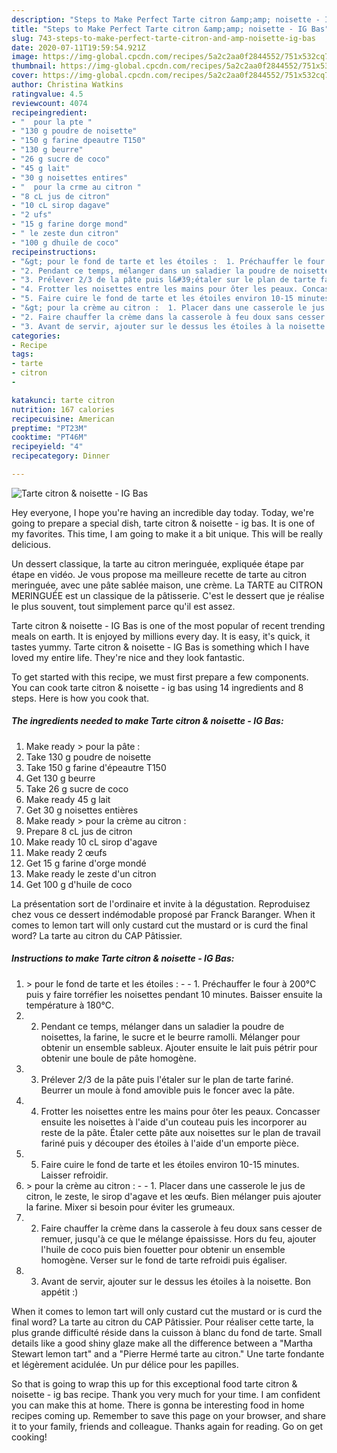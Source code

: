 ```yaml
---
description: "Steps to Make Perfect Tarte citron &amp;amp; noisette - IG Bas"
title: "Steps to Make Perfect Tarte citron &amp;amp; noisette - IG Bas"
slug: 743-steps-to-make-perfect-tarte-citron-and-amp-noisette-ig-bas
date: 2020-07-11T19:59:54.921Z
image: https://img-global.cpcdn.com/recipes/5a2c2aa0f2844552/751x532cq70/tarte-citron-noisette-ig-bas-photo-principale-de-la-recette.jpg
thumbnail: https://img-global.cpcdn.com/recipes/5a2c2aa0f2844552/751x532cq70/tarte-citron-noisette-ig-bas-photo-principale-de-la-recette.jpg
cover: https://img-global.cpcdn.com/recipes/5a2c2aa0f2844552/751x532cq70/tarte-citron-noisette-ig-bas-photo-principale-de-la-recette.jpg
author: Christina Watkins
ratingvalue: 4.5
reviewcount: 4074
recipeingredient:
- "  pour la pte "
- "130 g poudre de noisette"
- "150 g farine dpeautre T150"
- "130 g beurre"
- "26 g sucre de coco"
- "45 g lait"
- "30 g noisettes entires"
- "  pour la crme au citron "
- "8 cL jus de citron"
- "10 cL sirop dagave"
- "2 ufs"
- "15 g farine dorge mond"
- " le zeste dun citron"
- "100 g dhuile de coco"
recipeinstructions:
- "&gt; pour le fond de tarte et les étoiles :  1. Préchauffer le four à 200°C puis y faire torréfier les noisettes pendant 10 minutes. Baisser ensuite la température à 180°C."
- "2. Pendant ce temps, mélanger dans un saladier la poudre de noisettes, la farine, le sucre et le beurre ramolli. Mélanger pour obtenir un ensemble sableux. Ajouter ensuite le lait puis pétrir pour obtenir une boule de pâte homogène."
- "3. Prélever 2/3 de la pâte puis l&#39;étaler sur le plan de tarte fariné. Beurrer un moule à fond amovible puis le foncer avec la pâte."
- "4. Frotter les noisettes entre les mains pour ôter les peaux. Concasser ensuite les noisettes à l&#39;aide d&#39;un couteau puis les incorporer au reste de la pâte. Étaler cette pâte aux noisettes sur le plan de travail fariné puis y découper des étoiles à l&#39;aide d&#39;un emporte pièce."
- "5. Faire cuire le fond de tarte et les étoiles environ 10-15 minutes. Laisser refroidir."
- "&gt; pour la crème au citron :  1. Placer dans une casserole le jus de citron, le zeste, le sirop d&#39;agave et les œufs. Bien mélanger puis ajouter la farine. Mixer si besoin pour éviter les grumeaux."
- "2. Faire chauffer la crème dans la casserole à feu doux sans cesser de remuer, jusqu&#39;à ce que le mélange épaississe. Hors du feu, ajouter l&#39;huile de coco puis bien fouetter pour obtenir un ensemble homogène. Verser sur le fond de tarte refroidi puis égaliser."
- "3. Avant de servir, ajouter sur le dessus les étoiles à la noisette. Bon appétit :)"
categories:
- Recipe
tags:
- tarte
- citron
- 

katakunci: tarte citron  
nutrition: 167 calories
recipecuisine: American
preptime: "PT23M"
cooktime: "PT46M"
recipeyield: "4"
recipecategory: Dinner

---
```



![Tarte citron &amp; noisette - IG Bas](https://img-global.cpcdn.com/recipes/5a2c2aa0f2844552/751x532cq70/tarte-citron-noisette-ig-bas-photo-principale-de-la-recette.jpg)

Hey everyone, I hope you're having an incredible day today. Today, we're going to prepare a special dish, tarte citron &amp; noisette - ig bas. It is one of my favorites. This time, I am going to make it a bit unique. This will be really delicious.

Un dessert classique, la tarte au citron meringuée, expliquée étape par étape en vidéo. Je vous propose ma meilleure recette de tarte au citron meringuée, avec une pâte sablée maison, une crème. La TARTE au CITRON MERINGUÉE est un classique de la pâtisserie. C&#39;est le dessert que je réalise le plus souvent, tout simplement parce qu&#39;il est assez.

Tarte citron &amp; noisette - IG Bas is one of the most popular of recent trending meals on earth. It is enjoyed by millions every day. It is easy, it's quick, it tastes yummy. Tarte citron &amp; noisette - IG Bas is something which I have loved my entire life. They're nice and they look fantastic.


To get started with this recipe, we must first prepare a few components. You can cook tarte citron &amp; noisette - ig bas using 14 ingredients and 8 steps. Here is how you cook that.

<!--inarticleads1-->

##### The ingredients needed to make Tarte citron &amp; noisette - IG Bas:

1. Make ready  &gt; pour la pâte :
1. Take 130 g poudre de noisette
1. Take 150 g farine d&#39;épeautre T150
1. Get 130 g beurre
1. Take 26 g sucre de coco
1. Make ready 45 g lait
1. Get 30 g noisettes entières
1. Make ready  &gt; pour la crème au citron :
1. Prepare 8 cL jus de citron
1. Make ready 10 cL sirop d&#39;agave
1. Make ready 2 œufs
1. Get 15 g farine d&#39;orge mondé
1. Make ready  le zeste d&#39;un citron
1. Get 100 g d&#39;huile de coco


La présentation sort de l&#39;ordinaire et invite à la dégustation. Reproduisez chez vous ce dessert indémodable proposé par Franck Baranger. When it comes to lemon tart will only custard cut the mustard or is curd the final word? La tarte au citron du CAP Pâtissier. 

<!--inarticleads2-->

##### Instructions to make Tarte citron &amp; noisette - IG Bas:

1. &gt; pour le fond de tarte et les étoiles : -  - 1. Préchauffer le four à 200°C puis y faire torréfier les noisettes pendant 10 minutes. Baisser ensuite la température à 180°C.
1. 2. Pendant ce temps, mélanger dans un saladier la poudre de noisettes, la farine, le sucre et le beurre ramolli. Mélanger pour obtenir un ensemble sableux. Ajouter ensuite le lait puis pétrir pour obtenir une boule de pâte homogène.
1. 3. Prélever 2/3 de la pâte puis l&#39;étaler sur le plan de tarte fariné. Beurrer un moule à fond amovible puis le foncer avec la pâte.
1. 4. Frotter les noisettes entre les mains pour ôter les peaux. Concasser ensuite les noisettes à l&#39;aide d&#39;un couteau puis les incorporer au reste de la pâte. Étaler cette pâte aux noisettes sur le plan de travail fariné puis y découper des étoiles à l&#39;aide d&#39;un emporte pièce.
1. 5. Faire cuire le fond de tarte et les étoiles environ 10-15 minutes. Laisser refroidir.
1. &gt; pour la crème au citron : -  - 1. Placer dans une casserole le jus de citron, le zeste, le sirop d&#39;agave et les œufs. Bien mélanger puis ajouter la farine. Mixer si besoin pour éviter les grumeaux.
1. 2. Faire chauffer la crème dans la casserole à feu doux sans cesser de remuer, jusqu&#39;à ce que le mélange épaississe. Hors du feu, ajouter l&#39;huile de coco puis bien fouetter pour obtenir un ensemble homogène. Verser sur le fond de tarte refroidi puis égaliser.
1. 3. Avant de servir, ajouter sur le dessus les étoiles à la noisette. Bon appétit :)


When it comes to lemon tart will only custard cut the mustard or is curd the final word? La tarte au citron du CAP Pâtissier. Pour réaliser cette tarte, la plus grande difficulté réside dans la cuisson à blanc du fond de tarte. Small details like a good shiny glaze make all the difference between a &#34;Martha Stewart lemon tart&#34; and a &#34;Pierre Hermé tarte au citron.&#34; Une tarte fondante et légèrement acidulée. Un pur délice pour les papilles. 

So that is going to wrap this up for this exceptional food tarte citron &amp; noisette - ig bas recipe. Thank you very much for your time. I am confident you can make this at home. There is gonna be interesting food in home recipes coming up. Remember to save this page on your browser, and share it to your family, friends and colleague. Thanks again for reading. Go on get cooking!
